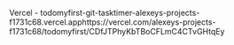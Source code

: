Vercel - todomyfirst-git-tasktimer-alexeys-projects-f1731c68.vercel.apphttps://vercel.com/alexeys-projects-f1731c68/todomyfirst/CDfJTPhyKbTBoCFLmC4CTvGHtqEy
